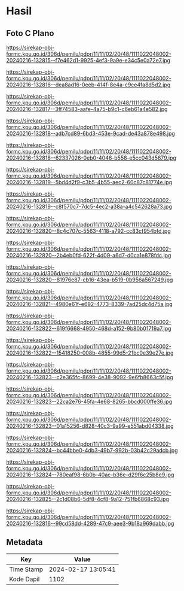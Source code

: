 # Hasil

## Foto C Plano

https://sirekap-obj-formc.kpu.go.id/306d/pemilu/pdpr/11/11/02/20/48/1111022048002-20240216-132815--f7e462d1-9925-4ef3-9a9e-e34c5e0a72e7.jpg

https://sirekap-obj-formc.kpu.go.id/306d/pemilu/pdpr/11/11/02/20/48/1111022048002-20240216-132816--dea8ad16-0eeb-414f-8e4a-c9ce4fa8d5d2.jpg

https://sirekap-obj-formc.kpu.go.id/306d/pemilu/pdpr/11/11/02/20/48/1111022048002-20240216-132817--3ff74583-aafe-4a75-b9c1-c6eb61a4e582.jpg

https://sirekap-obj-formc.kpu.go.id/306d/pemilu/pdpr/11/11/02/20/48/1111022048002-20240216-132818--adb7cd89-6bd3-453e-9cad-de43a878e498.jpg

https://sirekap-obj-formc.kpu.go.id/306d/pemilu/pdpr/11/11/02/20/48/1111022048002-20240216-132818--62337026-0eb0-4046-b558-e5cc043d5679.jpg

https://sirekap-obj-formc.kpu.go.id/306d/pemilu/pdpr/11/11/02/20/48/1111022048002-20240216-132819--5bd4d2f9-c3b5-4b55-aec2-60c87c81774e.jpg

https://sirekap-obj-formc.kpu.go.id/306d/pemilu/pdpr/11/11/02/20/48/1111022048002-20240216-132819--c8f570c7-7dc5-4ec2-a38a-a4c542628a73.jpg

https://sirekap-obj-formc.kpu.go.id/306d/pemilu/pdpr/11/11/02/20/48/1111022048002-20240216-132820--8c4c707c-5563-4118-a792-cc83cf954bfd.jpg

https://sirekap-obj-formc.kpu.go.id/306d/pemilu/pdpr/11/11/02/20/48/1111022048002-20240216-132820--2b4eb0fd-622f-4d09-a6d7-d0ca1e878fdc.jpg

https://sirekap-obj-formc.kpu.go.id/306d/pemilu/pdpr/11/11/02/20/48/1111022048002-20240216-132820--81976e87-cb16-43ea-b519-0b956a567249.jpg

https://sirekap-obj-formc.kpu.go.id/306d/pemilu/pdpr/11/11/02/20/48/1111022048002-20240216-132821--4980e61f-e692-4773-8339-7ad25dc4d75a.jpg

https://sirekap-obj-formc.kpu.go.id/306d/pemilu/pdpr/11/11/02/20/48/1111022048002-20240216-132822--619f6668-4950-468d-a152-9b80b01719a7.jpg

https://sirekap-obj-formc.kpu.go.id/306d/pemilu/pdpr/11/11/02/20/48/1111022048002-20240216-132822--15418250-008b-4855-99d5-21bc0e39e27e.jpg

https://sirekap-obj-formc.kpu.go.id/306d/pemilu/pdpr/11/11/02/20/48/1111022048002-20240216-132823--c2e365fc-8699-4e38-9092-9e6fb8663c5f.jpg

https://sirekap-obj-formc.kpu.go.id/306d/pemilu/pdpr/11/11/02/20/48/1111022048002-20240216-132823--22ca2e76-45fa-4e68-8265-bbcd000ffe36.jpg

https://sirekap-obj-formc.kpu.go.id/306d/pemilu/pdpr/11/11/02/20/48/1111022048002-20240216-132823--01a15256-d828-40c3-9a99-e551abd04338.jpg

https://sirekap-obj-formc.kpu.go.id/306d/pemilu/pdpr/11/11/02/20/48/1111022048002-20240216-132824--bc44bbe0-4db3-49b7-992b-03b42c29adcb.jpg

https://sirekap-obj-formc.kpu.go.id/306d/pemilu/pdpr/11/11/02/20/48/1111022048002-20240216-132824--780eaf98-6b0b-40ac-b36e-d29f6c25b8e9.jpg

https://sirekap-obj-formc.kpu.go.id/306d/pemilu/pdpr/11/11/02/20/48/1111022048002-20240216-132825--2c1d08b6-5df8-4cf8-9a12-751fb6868c93.jpg

https://sirekap-obj-formc.kpu.go.id/306d/pemilu/pdpr/11/11/02/20/48/1111022048002-20240216-132816--99cd58dd-4289-47c9-aee3-9b18a969dabb.jpg


## Metadata

| Key        | Value               |
| ---------- | ------------------- |
| Time Stamp | 2024-02-17 13:05:41 |
| Kode Dapil | 1102                |



